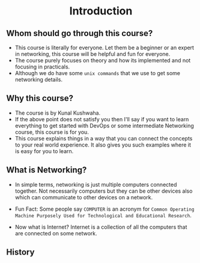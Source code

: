<div align=center>
  <h1>Introduction</h1>
</div>

## Whom should go through this course?

- This course is literally for everyone. Let them be a beginner or an expert in networking, this course will be helpful and fun for everyone.
- The course purely focuses on theory and how its implemented and not focusing in practicals.
- Although we do have some `unix commands` that we use to get some networking details.


## Why this course?

- The course is by Kunal Kushwaha.
- If the above point does not satisfy you then I'll say if you want to learn everything to get started with DevOps or some intermediate Networking course, this course is for you.
- This course explains things in a way that you can connect the concepts to your real world experience. It also gives you such examples where it is easy for you to learn.

## What is Networking?

- In simple terms, networking is just multiple computers connected together. Not necessarily computers but they can be other devices also which can communicate to other devices on a network.

- Fun Fact: Some people say `COMPUTER` is an acronym for `Common Operating Machine Purposely Used for Technological and Educational Research`.

- Now what is Internet? Internet is a collection of all the computers that are connected on some network.


## History
